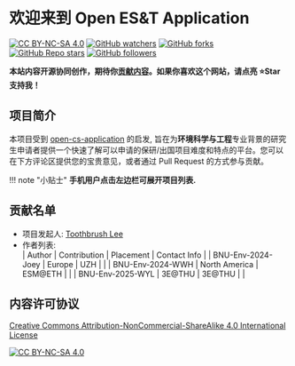 # 欢迎来到 Open ES&T Application

[![CC BY-NC-SA 4.0][cc-by-nc-sa-shield]][cc-by-nc-sa] 
[![GitHub watchers](https://img.shields.io/github/watchers/Toothbrush-Lee/openestapp?style=social)](https://github.com/Toothbrush-Lee/openestapp/subscription)
[![GitHub forks](https://img.shields.io/github/forks/Toothbrush-Lee/openestapp?style=social)](https://github.com/Toothbrush-Lee/openestapp/fork)
[![GitHub Repo stars](https://img.shields.io/github/stars/Toothbrush-Lee/openestapp?style=social)](https://github.com/Toothbrush-Lee/openestapp)
[![GitHub followers](https://img.shields.io/github/followers/Toothbrush-Lee?style=social)](https://github.com/Toothbrush-Lee)

**本站内容开源协同创作，期待你[贡献内容](contribute.md)。如果你喜欢这个网站，请点亮 :star:Star 支持我！**

## 项目简介
本项目受到 [open-cs-application](https://opencs.app) 的启发, 旨在为**环境科学与工程**专业背景的研究生申请者提供一个快速了解可以申请的保研/出国项目难度和特点的平台。您可以在下方评论区提供您的宝贵意见，或者通过 Pull Request 的方式参与贡献。

!!! note "小贴士"
       **手机用户点击左边栏可展开项目列表.**


## 贡献名单
- 项目发起人: [Toothbrush Lee](mailto:me@linxuan.li)
- 作者列表:  
| Author | Contribution | Placement | Contact Info |
| BNU-Env-2024-Joey | Europe | UZH | |
| BNU-Env-2024-WWH | North America | ESM@ETH | |
| BNU-Env-2025-WYL | 3E@THU | 3E@THU | |
  
<!-- - Github 贡献者:

<a href="https://github.com/Toothbrush-Lee/openestapp/graphs/contributors">
  <img src="https://contrib.rocks/image?repo=Toothbrush-Lee/openestapp" />
</a> -->

## 内容许可协议
[Creative Commons Attribution-NonCommercial-ShareAlike 4.0 International License][cc-by-nc-sa]

[![CC BY-NC-SA 4.0][cc-by-nc-sa-image]][cc-by-nc-sa]

[cc-by-nc-sa]: https://creativecommons.org/licenses/by-nc-sa/4.0/
[cc-by-nc-sa-image]: https://licensebuttons.net/l/by-nc-sa/4.0/88x31.png
[cc-by-nc-sa-shield]: https://img.shields.io/badge/License-CC%20BY--NC--SA%204.0-lightgrey.svg

